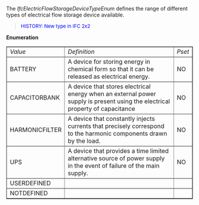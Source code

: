 The _IfcElectricFlowStorageDeviceTypeEnum_ defines the range of different types of electrical flow storage device available.

> <font color="#0000FF" size="-1"> HISTORY: New type in IFC 2x2
		  </font>
> 


**Enumeration**

<table border="1"> 
		<tr> 
		  <td><i>Value</i></td> 
		  <td><i>Definition</i></td> 
		  <td><i>Pset</i></td> 
		</tr> 
		<tr> 
		  <td>BATTERY</td> 
		  <td>A device for storing energy in chemical form so that it can be
			 released as electrical energy.</td> 
		  <td>NO</td> 
		</tr> 
		<tr> 
		  <td>CAPACITORBANK</td> 
		  <td>A device that stores electrical energy when an external power
			 supply is present using the electrical property of capacitance</td> 
		  <td>NO</td> 
		</tr> 
		<tr> 
		  <td>HARMONICFILTER</td> 
		  <td>A device that constantly injects currents that precisely correspond
			 to the harmonic components drawn by the load.</td> 
		  <td>NO</td> 
		</tr> 
		<tr> 
		  <td>UPS</td> 
		  <td>A device that provides a time limited alternative source of power
			 supply in the event of failure of the main supply.</td> 
		  <td>NO</td> 
		</tr> 
		<tr> 
		  <td>USERDEFINED</td> 
		  <td></td> 
		  <td></td> 
		</tr> 
		<tr> 
		  <td>NOTDEFINED</td> 
		  <td></td> 
		  <td></td> 
		</tr> 
	 </table>